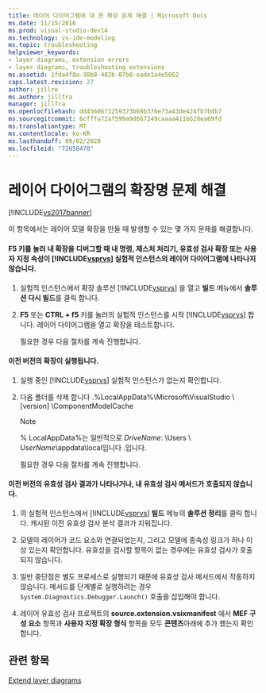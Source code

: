 ```yaml
---
title: 레이어 다이어그램에 대 한 확장 문제 해결 | Microsoft Docs
ms.date: 11/15/2016
ms.prod: visual-studio-dev14
ms.technology: vs-ide-modeling
ms.topic: troubleshooting
helpviewer_keywords:
- layer diagrams, extension errors
- layer diagrams, troubleshooting extensions
ms.assetid: 1fda4f8a-38b8-482b-87b8-eade1a4e5662
caps.latest.revision: 27
author: jillre
ms.author: jillfra
manager: jillfra
ms.openlocfilehash: dd4560673259373b68b370e73a43de424fb7bdb7
ms.sourcegitcommit: 6cfffa72af599a9d667249caaaa411bb28ea69fd
ms.translationtype: MT
ms.contentlocale: ko-KR
ms.lasthandoff: 09/02/2020
ms.locfileid: "72658470"
---
```

# <a name="troubleshoot-extensions-for-layer-diagrams"></a>레이어 다이어그램의 확장명 문제 해결
[!INCLUDE[vs2017banner](../includes/vs2017banner.md)]

이 항목에서는 레이어 모델 확장을 만들 때 발생할 수 있는 몇 가지 문제를 해결합니다.

#### <a name="when-i-press-f5-to-debug-my-extension-my-commands-gesture-handlers-validation-extensions-or-custom-properties-do-not-appear-on-layer-diagrams-in-the-experimental-instance-of-vsprvs"></a>F5 키를 눌러 내 확장을 디버그할 때 내 명령, 제스처 처리기, 유효성 검사 확장 또는 사용자 지정 속성이 [!INCLUDE[vsprvs](../includes/vsprvs-md.md)] 실험적 인스턴스의 레이어 다이어그램에 나타나지 않습니다.

1. 실험적 인스턴스에서 확장 솔루션 [!INCLUDE[vsprvs](../includes/vsprvs-md.md)] 을 열고 **빌드** 메뉴에서 **솔루션 다시 빌드**를 클릭 합니다.

2. **F5** 또는 **CTRL + f5** 키를 눌러의 실험적 인스턴스를 시작 [!INCLUDE[vsprvs](../includes/vsprvs-md.md)] 합니다. 레이어 다이어그램을 열고 확장을 테스트합니다.

   필요한 경우 다음 절차를 계속 진행합니다.

#### <a name="an-old-version-of-my-extension-runs"></a>이전 버전의 확장이 실행됩니다.

1. 실행 중인 [!INCLUDE[vsprvs](../includes/vsprvs-md.md)] 실험적 인스턴스가 없는지 확인합니다.

2. 다음 폴더를 삭제 합니다 .%LocalAppData%\Microsoft\VisualStudio \\ [version] \ComponentModelCache

   > [!NOTE]
   > % LocalAppData%는 일반적으로 *DriveName*: \Users \\ *UserName*\appdata\local입니다 .입니다.

   필요한 경우 다음 절차를 계속 진행합니다.

#### <a name="an-old-version-of-my-validation-results-appears-or-my-validation-method-is-not-called"></a>이전 버전의 유효성 검사 결과가 나타나거나, 내 유효성 검사 메서드가 호출되지 않습니다.

1. 의 실험적 인스턴스에서 [!INCLUDE[vsprvs](../includes/vsprvs-md.md)] **빌드** 메뉴의 **솔루션 정리**를 클릭 합니다. 캐시된 이전 유효성 검사 분석 결과가 지워집니다.

2. 모델의 레이어가 코드 요소와 연결되었는지, 그리고 모델에 종속성 링크가 하나 이상 있는지 확인합니다. 유효성을 검사할 항목이 없는 경우에는 유효성 검사가 호출되지 않습니다.

3. 일반 중단점은 별도 프로세스로 실행되기 때문에 유효성 검사 메서드에서 작동하지 않습니다. 메서드를 단계별로 실행하려는 경우 `System.Diagnostics.Debugger.Launch()` 호출을 삽입해야 합니다.

4. 레이어 유효성 검사 프로젝트의 **source.extension.vsixmanifest** 에서 **MEF 구성 요소** 항목과 **사용자 지정 확장 형식** 항목을 모두 **콘텐츠**아래에 추가 했는지 확인 합니다.

## <a name="see-also"></a>관련 항목
 [Extend layer diagrams](../modeling/extend-layer-diagrams.md)

